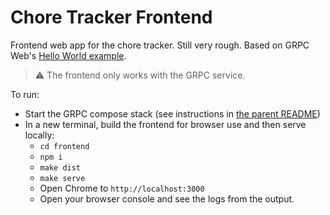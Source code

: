 # Chore Tracker Frontend

Frontend web app for the chore tracker. Still very rough. Based on GRPC Web's [Hello World example](https://github.com/grpc/grpc-web/blob/master/net/grpc/gateway/examples/helloworld/README.md?plain=1).

> ⚠️ The frontend only works with the GRPC service.

To run:

- Start the GRPC compose stack (see instructions in [the parent README](../README.md))
- In a new terminal, build the frontend for browser use and then serve locally:
  - `cd frontend`
  - `npm i`
  - `make dist`
  - `make serve`
  - Open Chrome to `http://localhost:3000`
  - Open your browser console and see the logs from the output.
